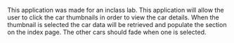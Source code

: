This application was made for an inclass lab. This application will allow the user to click the car thumbnails in order to view the car details. When the thumbnail is selected the car data will be retrieved and populate the section on the index page. The other cars should fade when one is selected.
